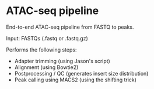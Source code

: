 ATAC-seq pipeline
=================

End-to-end ATAC-seq pipeline from FASTQ to peaks.

Input: FASTQs (.fastq or .fastq.gz)

Performs the following steps:
* Adapter trimming (using Jason's script)
* Alignment (using Bowtie2)
* Postprocessing / QC (generates insert size distribution)
* Peak calling using MACS2 (using the shifting trick)
